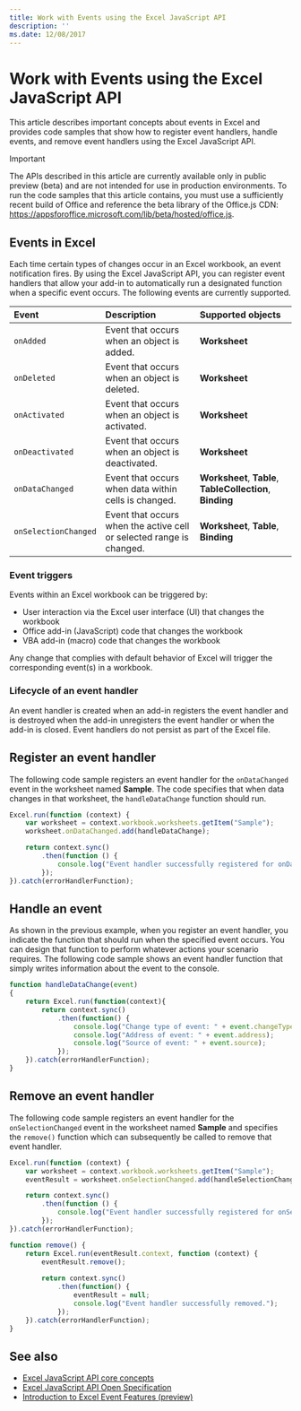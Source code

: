 ```yaml
---
title: Work with Events using the Excel JavaScript API
description: ''
ms.date: 12/08/2017
---
```


# Work with Events using the Excel JavaScript API

This article describes important concepts about events in Excel and provides code samples that show how to register event handlers, handle events, and remove event handlers using the Excel JavaScript API. 

> [!IMPORTANT]
> The APIs described in this article are currently available only in public preview (beta) and are not intended for use in production environments. To run the code samples that this article contains, you must use a sufficiently recent build of Office and reference the beta library of the Office.js CDN: https://appsforoffice.microsoft.com/lib/beta/hosted/office.js.

## Events in Excel

Each time certain types of changes occur in an Excel workbook, an event notification fires. By using the Excel JavaScript API, you can register event handlers that allow your add-in to automatically run a designated function when a specific event occurs. The following events are currently supported.

| Event | Description | Supported objects |
|:---------------|:-------------|:-----------|
| `onAdded` | Event that occurs when an object is added. | **Worksheet** |
| `onDeleted`  | Event that occurs when an object is deleted. | **Worksheet** |
| `onActivated` | Event that occurs when an object is activated. | **Worksheet** |
| `onDeactivated` | Event that occurs when an object is deactivated. | **Worksheet** |
| `onDataChanged` | Event that occurs when data within cells is changed. | **Worksheet**, **Table**, **TableCollection**, **Binding** |
| `onSelectionChanged` | Event that occurs when the active cell or selected range is changed. | **Worksheet**, **Table**, **Binding** |

### Event triggers

Events within an Excel workbook can be triggered by:

- User interaction via the Excel user interface (UI) that changes the workbook
- Office add-in (JavaScript) code that changes the workbook
- VBA add-in (macro) code that changes the workbook

Any change that complies with default behavior of Excel will trigger the corresponding event(s) in a workbook.

### Lifecycle of an event handler

An event handler is created when an add-in registers the event handler and is destroyed when the add-in unregisters the event handler or when the add-in is closed. Event handlers do not persist as part of the Excel file.

## Register an event handler

The following code sample registers an event handler for the `onDataChanged` event in the worksheet named **Sample**. The code specifies that when data changes in that worksheet, the `handleDataChange` function should run.

```js
Excel.run(function (context) {
    var worksheet = context.workbook.worksheets.getItem("Sample");
    worksheet.onDataChanged.add(handleDataChange);

    return context.sync()
        .then(function () {
            console.log("Event handler successfully registered for onDataChanged event in the worksheet.");
        });
}).catch(errorHandlerFunction);
```

## Handle an event

As shown in the previous example, when you register an event handler, you indicate the function that should run when the specified event occurs. You can design that function to perform whatever actions your scenario requires. The following code sample shows an event handler function that simply writes information about the event to the console. 

```js
function handleDataChange(event)
{ 
    return Excel.run(function(context){
        return context.sync()
            .then(function() {
                console.log("Change type of event: " + event.changeType);
                console.log("Address of event: " + event.address);
                console.log("Source of event: " + event.source);
            });
    }).catch(errorHandlerFunction);
}
```

## Remove an event handler

The following code sample registers an event handler for the `onSelectionChanged` event in the worksheet named **Sample** and specifies the `remove()` function which can subsequently be called to remove that event handler.

```js
Excel.run(function (context) {
    var worksheet = context.workbook.worksheets.getItem("Sample");
    eventResult = worksheet.onSelectionChanged.add(handleSelectionChange);

    return context.sync()
        .then(function () {
            console.log("Event handler successfully registered for onSelectionChanged event in the worksheet.");
        });
}).catch(errorHandlerFunction);

function remove() {
	return Excel.run(eventResult.context, function (context) {
		eventResult.remove();
		
		return context.sync()
			.then(function() {
				eventResult = null;
				console.log("Event handler successfully removed.");
			});
	}).catch(errorHandlerFunction);
}
```

## See also

- [Excel JavaScript API core concepts](excel-add-ins-core-concepts.md)
- [Excel JavaScript API Open Specification](https://github.com/OfficeDev/office-js-docs/tree/ExcelJs_OpenSpec)
- [Introduction to Excel Event Features (preview)](https://github.com/OfficeDev/office-js-docs/blob/ExcelJs_OpenSpec/Event_README.md)